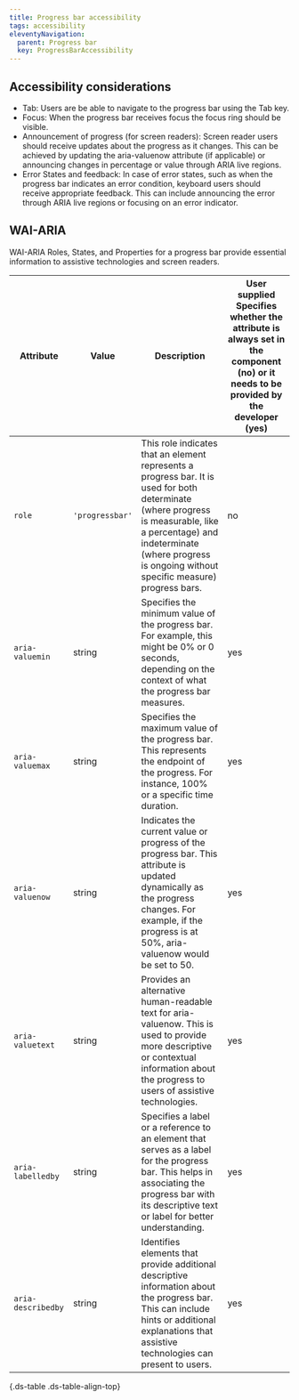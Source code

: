 ```yaml
---
title: Progress bar accessibility
tags: accessibility
eleventyNavigation:
  parent: Progress bar
  key: ProgressBarAccessibility
---
```


<section>

## Accessibility considerations

- Tab: Users are be able to navigate to the progress bar using the Tab key.
- Focus: When the progress bar receives focus the focus ring should be visible.
- Announcement of progress (for screen readers): Screen reader users should receive updates about the progress as it changes. This can be achieved by updating the aria-valuenow attribute (if applicable) or announcing changes in percentage or value through ARIA live regions.
- Error States and feedback: In case of error states, such as when the progress bar indicates an error condition, keyboard users should receive appropriate feedback. This can include announcing the error through ARIA live regions or focusing on an error indicator.

</section>

<section>

## WAI-ARIA

WAI-ARIA Roles, States, and Properties for a progress bar provide essential information to assistive technologies and screen readers.  

|Attribute | Value | Description | User supplied <sl-icon name="info" aria-describedby="tooltip1" size="md"></sl-icon><sl-tooltip id="tooltip1">Specifies whether the attribute is always set in the component (no) or it needs to be provided by the developer (yes)</sl-tooltip>|
|-|-|-|-|
|`role`	|`'progressbar'`|This role indicates that an element represents a progress bar. It is used for both determinate (where progress is measurable, like a percentage) and indeterminate (where progress is ongoing without specific measure) progress bars. |no|
|`aria-valuemin`|string|Specifies the minimum value of the progress bar. For example, this might be 0% or 0 seconds, depending on the context of what the progress bar measures.|yes|
|`aria-valuemax`|string|Specifies the maximum value of the progress bar. This represents the endpoint of the progress. For instance, 100% or a specific time duration.|yes|
|`aria-valuenow`|string|Indicates the current value or progress of the progress bar. This attribute is updated dynamically as the progress changes. For example, if the progress is at 50%, aria-valuenow would be set to 50.| yes|
|`aria-valuetext`|string|Provides an alternative human-readable text for aria-valuenow. This is used to provide more descriptive or contextual information about the progress to users of assistive technologies.| yes|
|`aria-labelledby`|string|Specifies a label or a reference to an element that serves as a label for the progress bar. This helps in associating the progress bar with its descriptive text or label for better understanding.|yes|
|`aria-describedby`|string|Identifies elements that provide additional descriptive information about the progress bar. This can include hints or additional explanations that assistive technologies can present to users.|yes|

{.ds-table .ds-table-align-top}


